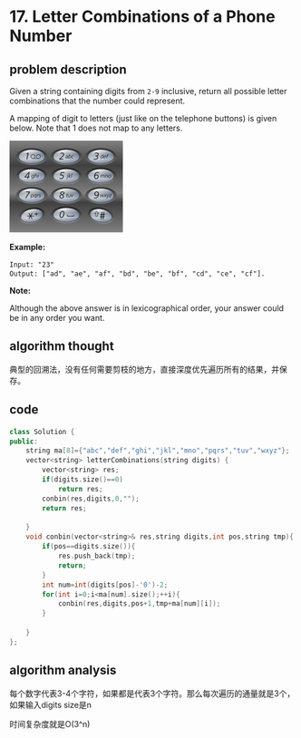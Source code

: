 # 17. Letter Combinations of a Phone Number

## problem description

Given a string containing digits from `2-9` inclusive, return all possible letter combinations that the number could represent.

A mapping of digit to letters \(just like on the telephone buttons\) is given below. Note that 1 does not map to any letters.

![](.gitbook/assets/image%20%281%29.png)

**Example:**

```text
Input: "23"
Output: ["ad", "ae", "af", "bd", "be", "bf", "cd", "ce", "cf"].
```

**Note:**

Although the above answer is in lexicographical order, your answer could be in any order you want.

## algorithm thought

典型的回溯法，没有任何需要剪枝的地方，直接深度优先遍历所有的结果，并保存。

## code

```cpp
class Solution {
public:
    string ma[8]={"abc","def","ghi","jkl","mno","pqrs","tuv","wxyz"};
    vector<string> letterCombinations(string digits) {
        vector<string> res;
        if(digits.size()==0)
            return res;
        conbin(res,digits,0,"");
        return res;
        
    }
    void conbin(vector<string>& res,string digits,int pos,string tmp){
        if(pos==digits.size()){
            res.push_back(tmp);
            return;
        }
        int num=int(digits[pos]-'0')-2;
        for(int i=0;i<ma[num].size();++i){
            conbin(res,digits,pos+1,tmp+ma[num][i]);
        }
        
    }
};
```

## algorithm analysis

每个数字代表3-4个字符，如果都是代表3个字符。那么每次遍历的通量就是3个，如果输入digits size是n

时间复杂度就是O\(3^n\)

